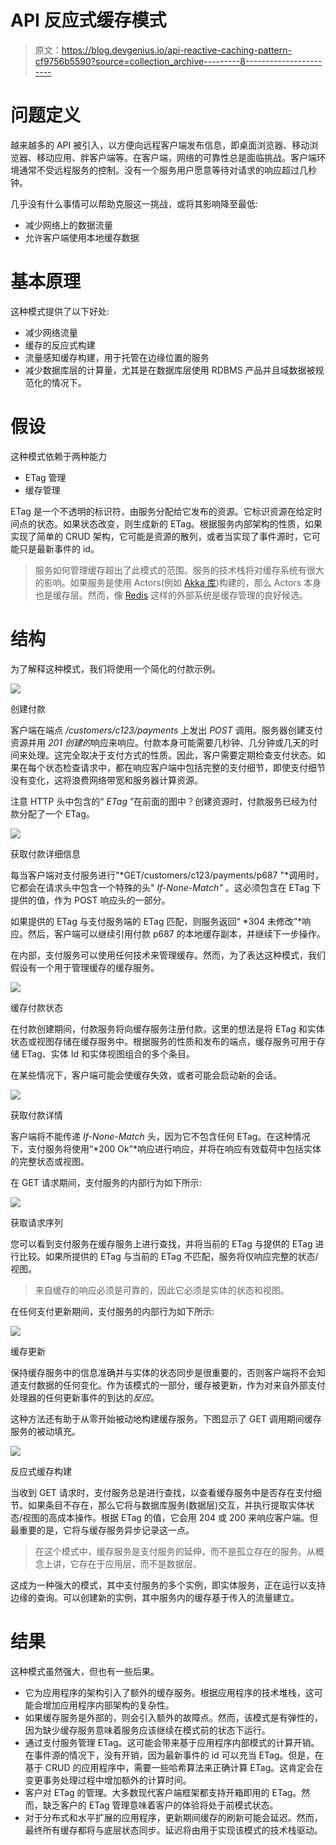 # API 反应式缓存模式

> 原文：<https://blog.devgenius.io/api-reactive-caching-pattern-cf9756b5590?source=collection_archive---------8----------------------->

# 问题定义

越来越多的 API 被引入，以方便向远程客户端发布信息，即桌面浏览器、移动浏览器、移动应用、胖客户端等。在客户端，网络的可靠性总是面临挑战。客户端环境通常不受远程服务的控制。没有一个服务用户愿意等待对请求的响应超过几秒钟。

几乎没有什么事情可以帮助克服这一挑战，或将其影响降至最低:

*   减少网络上的数据流量
*   允许客户端使用本地缓存数据

# 基本原理

这种模式提供了以下好处:

*   减少网络流量
*   缓存的反应式构建
*   流量感知缓存构建，用于托管在边缘位置的服务
*   减少数据库层的计算量，尤其是在数据库层使用 RDBMS 产品并且域数据被规范化的情况下。

# 假设

这种模式依赖于两种能力

*   ETag 管理
*   缓存管理

ETag 是一个不透明的标识符，由服务分配给它发布的资源。它标识资源在给定时间点的状态。如果状态改变，则生成新的 ETag。根据服务内部架构的性质，如果实现了简单的 CRUD 架构，它可能是资源的散列，或者当实现了事件源时，它可能只是最新事件的 id。

> 服务如何管理缓存超出了此模式的范围。服务的技术栈将对缓存系统有很大的影响。如果服务是使用 Actors(例如 [Akka 库](https://akka.io/))构建的，那么 Actors 本身也是缓存层。然而，像 [Redis](https://redis.io/) 这样的外部系统是缓存管理的良好候选。

# 结构

为了解释这种模式，我们将使用一个简化的付款示例。

![](img/fc8cf8d128ae8b1d3d70160e138ced27.png)

创建付款

客户端在端点 */customers/c123/payments* 上发出 *POST* 调用。服务器创建支付资源并用 *201 创建的*响应来响应。付款本身可能需要几秒钟、几分钟或几天的时间来处理。这完全取决于支付方式的性质。因此，客户需要定期检查支付状态。如果在每个状态检查请求中，都在响应客户端中包括完整的支付细节，即使支付细节没有变化，这将浪费网络带宽和服务器计算资源。

注意 HTTP 头中包含的“ *ETag* ”在前面的图中？创建资源时，付款服务已经为付款分配了一个 ETag。

![](img/e5fb035efb57686e8e0edbd83954845d.png)

获取付款详细信息

每当客户端对支付服务进行"*GET/customers/c123/payments/p687 "*调用时，它都会在请求头中包含一个特殊的头" *If-None-Match"* 。这必须包含在 ETag 下提供的值，作为 POST 响应头的一部分。

如果提供的 ETag 与支付服务端的 ETag 匹配，则服务返回“ *304 未修改”*响应。然后，客户端可以继续引用付款 p687 的本地缓存副本，并继续下一步操作。

在内部，支付服务可以使用任何技术来管理缓存。然而，为了表达这种模式，我们假设有一个用于管理缓存的缓存服务。

![](img/49e2df076f8a1798dc2cfcf0d967a8f1.png)

缓存付款状态

在付款创建期间，付款服务将向缓存服务注册付款。这里的想法是将 ETag 和实体状态或视图存储在缓存服务中。根据服务的性质和发布的端点，缓存服务可用于存储 ETag、实体 Id 和实体视图组合的多个条目。

在某些情况下，客户端可能会使缓存失效，或者可能会启动新的会话。

![](img/e7f8592a5a99a2382929079aa8402c00.png)

获取付款详情

客户端将不能传递 *If-None-Match* 头，因为它不包含任何 ETag。在这种情况下，支付服务将使用“*200 Ok”*响应进行响应，并将在响应有效载荷中包括实体的完整状态或视图。

在 GET 请求期间，支付服务的内部行为如下所示:

![](img/862652f216e2cf8432788c4657ada04e.png)

获取请求序列

您可以看到支付服务在缓存服务上进行查找，并将当前的 ETag 与提供的 ETag 进行比较。如果所提供的 ETag 与当前的 ETag 不匹配，服务将仅响应完整的状态/视图。

> 来自缓存的响应必须是可靠的，因此它必须是实体的状态和视图。

在任何支付更新期间，支付服务的内部行为如下所示:

![](img/a9432193df106108423eb35818c64959.png)

缓存更新

保持缓存服务中的信息准确并与实体的状态同步是很重要的，否则客户端将不会知道支付数据的任何变化。作为该模式的一部分，缓存被更新，作为对来自外部支付处理器的任何更新事件的到达的*反应*。

这种方法还有助于从零开始被动地构建缓存服务。下图显示了 GET 调用期间缓存服务的被动填充。

![](img/86b1f9a6d12fe35ba30ac22e4a715cca.png)

反应式缓存构建

当收到 GET 请求时，支付服务总是进行查找，以查看缓存服务中是否存在支付细节。如果条目不存在，那么它将与数据库服务(数据层)交互，并执行提取实体状态/视图的高成本操作。根据 ETag 的值，它会用 204 或 200 来响应客户端。但最重要的是，它将与缓存服务异步记录这一点。

> 在这个模式中，缓存服务是支付服务的延伸，而不是孤立存在的服务。从概念上讲，它存在于应用层，而不是数据层。

这成为一种强大的模式，其中支付服务的多个实例，即实体服务，正在运行以支持边缘的查询。可以创建新的实例，其中服务内的缓存基于传入的流量建立。

# 结果

这种模式虽然强大，但也有一些后果。

*   它为应用程序的架构引入了额外的缓存服务。根据应用程序的技术堆栈，这可能会增加应用程序内部架构的复杂性。
*   如果缓存服务是外部的，则会引入额外的故障点。然而，该模式是有弹性的，因为缺少缓存服务意味着服务应该继续在模式前的状态下运行。
*   通过支付服务管理 ETag。这可能会带来基于应用程序内部模式的计算开销。在事件源的情况下，没有开销，因为最新事件的 id 可以充当 ETag。但是，在基于 CRUD 的应用程序中，需要一些哈希算法来正确计算 ETag。这肯定会在变更事务处理过程中增加额外的计算时间。
*   客户对 ETag 的管理。大多数现代客户端框架都支持开箱即用的 ETag。然而，缺乏客户的 ETag 管理意味着客户的体验将处于前模式状态。
*   对于分布式和水平扩展的应用程序，更新期间缓存的刷新可能会延迟。然而，最终所有缓存都将与底层状态同步。延迟将由用于实现该模式的技术栈驱动。